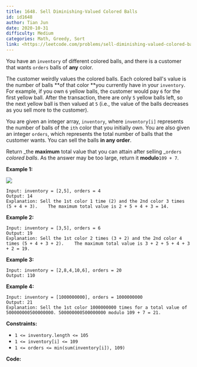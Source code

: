```yaml
---
title: 1648. Sell Diminishing-Valued Colored Balls
id: id1648
author: Tian Jun
date: 2020-10-31
difficulty: Medium
categories: Math, Greedy, Sort
link: <https://leetcode.com/problems/sell-diminishing-valued-colored-balls/description/>
---
```


You have an `inventory` of different colored balls, and there is a customer
that wants `orders` balls of **any** color.

The customer weirdly values the colored balls. Each colored ball's value is
the number of balls **of that color  **you currently have in your `inventory`.
For example, if you own `6` yellow balls, the customer would pay `6` for the
first yellow ball. After the transaction, there are only `5` yellow balls
left, so the next yellow ball is then valued at `5` (i.e., the value of the
balls decreases as you sell more to the customer).

You are given an integer array, `inventory`, where `inventory[i]` represents
the number of balls of the `ith` color that you initially own. You are also
given an integer `orders`, which represents the total number of balls that the
customer wants. You can sell the balls **in any order**.

Return _the **maximum** total value that you can attain after selling
_`orders` _colored balls_. As the answer may be too large, return it
**modulo**`109 + 7`.



**Example 1:**

![](https://assets.leetcode.com/uploads/2020/11/05/jj.gif)
            
	Input: inventory = [2,5], orders = 4    
	Output: 14    
	Explanation: Sell the 1st color 1 time (2) and the 2nd color 3 times (5 + 4 + 3).    The maximum total value is 2 + 5 + 4 + 3 = 14.    

**Example 2:**
            
	Input: inventory = [3,5], orders = 6    
	Output: 19    
	Explanation: Sell the 1st color 2 times (3 + 2) and the 2nd color 4 times (5 + 4 + 3 + 2).    The maximum total value is 3 + 2 + 5 + 4 + 3 + 2 = 19.    

**Example 3:**
            
	Input: inventory = [2,8,4,10,6], orders = 20    
	Output: 110    

**Example 4:**
            
	Input: inventory = [1000000000], orders = 1000000000    
	Output: 21    
	Explanation: Sell the 1st color 1000000000 times for a total value of 500000000500000000. 500000000500000000 modulo 109 + 7 = 21.    



**Constraints:**

  * `1 <= inventory.length <= 105`
  * `1 <= inventory[i] <= 109`
  * `1 <= orders <= min(sum(inventory[i]), 109)`


**Code:**
